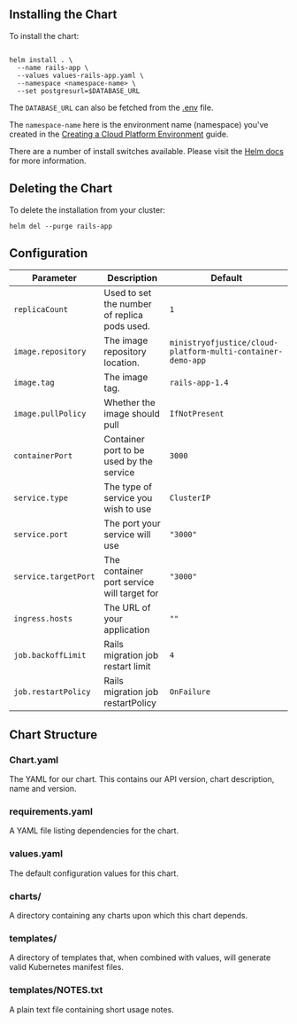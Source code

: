 
## Installing the Chart
To install the chart:
```

helm install . \
  --name rails-app \
  --values values-rails-app.yaml \
  --namespace <namespace-name> \
  --set postgresurl=$DATABASE_URL

```
The ```DATABASE_URL``` can also be fetched from the [.env](https://github.com/ministryofjustice/cloud-platform-multi-container-demo-app/blob/master/.env) file.

The ```namespace-name``` here is the environment name (namespace) you've created in the [Creating a Cloud Platform Environment](https://ministryofjustice.github.io/cloud-platform-user-docs/cloud-platform/env-create/#creating-a-cloud-platform-environment) guide.

There are a number of install switches available. Please visit the [Helm docs](https://docs.helm.sh/helm/#helm-install) for more information. 

## Deleting the Chart
To delete the installation from your cluster:
```
helm del --purge rails-app
```
## Configuration
| Parameter  | Description     | Default |
| ---------- | --------------- | ------- |
| `replicaCount` | Used to set the number of replica pods used. | `1` |
| `image.repository` | The image repository location. | `ministryofjustice/cloud-platform-multi-container-demo-app`|
| `image.tag` | The image tag. | `rails-app-1.4` |
| `image.pullPolicy` | Whether the image should pull | `IfNotPresent` |
| `containerPort` | Container port to be used by the service  | `3000` |
| `service.type` | The type of service you wish to use | `ClusterIP` |
| `service.port` | The port your service will use | `"3000"` |
| `service.targetPort` | The container port service will target for | `"3000"` |
| `ingress.hosts` | The URL of your application | `""` |
| `job.backoffLimit` | Rails migration job restart limit | `4` |
| `job.restartPolicy` | Rails migration job restartPolicy | `OnFailure` |

## Chart Structure
### Chart.yaml
The YAML for our chart. This contains our API version, chart description, name and version. 

### requirements.yaml
A YAML file listing dependencies for the chart.

### values.yaml
The default configuration values for this chart.

### charts/
A directory containing any charts upon which this chart depends.

### templates/ 
A directory of templates that, when combined with values, will generate valid Kubernetes manifest files.

### templates/NOTES.txt
A plain text file containing short usage notes.
